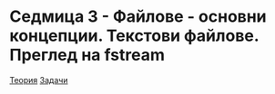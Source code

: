 # Седмица 3 - Файлове - основни концепции. Текстови файлове. Преглед на fstream

[Теория](https://github.com/AleksandrinaKovachka/Object-oriented-programming-2022-2023/tree/main/Week03/Theory)
[Задачи](https://github.com/AleksandrinaKovachka/Object-oriented-programming-2022-2023/tree/main/Week03/Tasks)
